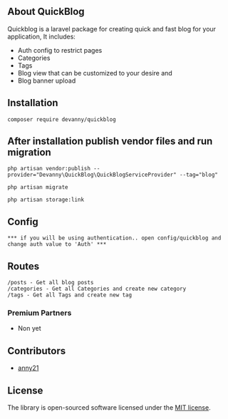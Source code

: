 

## About QuickBlog

Quickblog is a laravel package for creating quick and fast blog for your application, It includes:

- Auth config to restrict pages
- Categories
- Tags
- Blog view that can be customized to your desire and
- Blog banner upload


## Installation

    composer require devanny/quickblog
 
## After installation publish vendor files and run migration

    php artisan vendor:publish --provider="Devanny\QuickBlog\QuickBlogServiceProvider" --tag="blog"
    
    php artisan migrate
    
    php artisan storage:link 
 
    
## Config

    *** if you will be using authentication.. open config/quickblog and change auth value to 'Auth' ***

## Routes

    /posts - Get all blog posts
    /categories - Get all Categories and create new category 
    /tags - Get all Tags and create new tag

### Premium Partners

- Non yet

## Contributors

- <a href="https://github.com/anny21">anny21</a>

## License

The library is open-sourced software licensed under the [MIT license](https://opensource.org/licenses/MIT).
